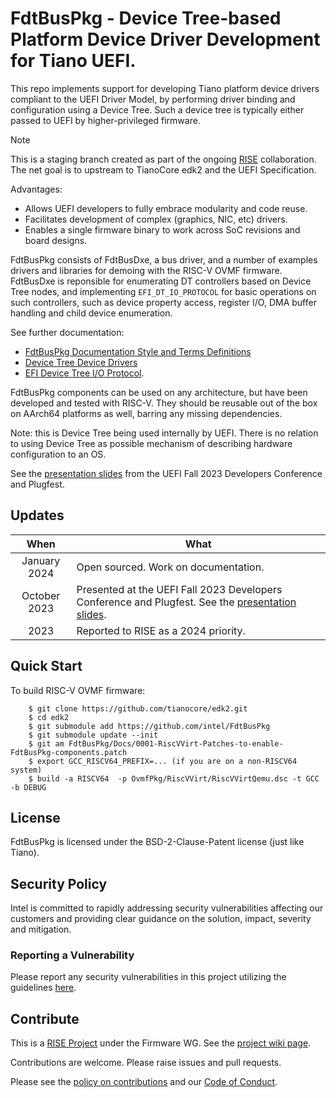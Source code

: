 # FdtBusPkg - Device Tree-based Platform Device Driver Development for Tiano UEFI.

This repo implements support for developing Tiano platform device drivers
compliant to the UEFI Driver Model, by performing driver binding and
configuration using a Device Tree. Such a device tree is typically
either passed to UEFI by higher-privileged firmware.

> [!NOTE]
> This is a staging branch created as part of the ongoing
> [RISE](https://riseproject.dev/) collaboration. The net goal is to
> upstream to TianoCore edk2 and the UEFI Specification.

Advantages:
- Allows UEFI developers to fully embrace modularity and code reuse.
- Facilitates development of complex (graphics, NIC, etc) drivers.
- Enables a single firmware binary to work across SoC revisions and
  board designs.

FdtBusPkg consists of FdtBusDxe, a bus driver, and a number
of examples drivers and libraries for demoing with the RISC-V
OVMF firmware. FdtBusDxe is reponsible for enumerating
DT controllers based on Device Tree nodes, and implementing
`EFI_DT_IO_PROTOCOL` for basic operations on such controllers, such as
device property access, register I/O, DMA buffer handling and child
device enumeration.

See further documentation:
- [FdtBusPkg Documentation Style and Terms Definitions](Docs/StyleAndTerms.md)
- [Device Tree Device Drivers](Docs/DeviceDrivers.md)
- [EFI Device Tree I/O Protocol](Docs/DtIoProtocol.md).

FdtBusPkg components can be used on any architecture, but have been
developed and tested with RISC-V. They should be reusable out of the box
on AArch64 platforms as well, barring any missing dependencies.

Note: this is Device Tree being used internally by UEFI. There is no
relation to using Device Tree as possible mechanism of describing
hardware configuration to an OS.

See the [presentation slides](Docs/Uefi2023/slides.pdf) from the UEFI Fall 2023 Developers Conference and Plugfest.

## Updates

| When | What |
| :-: | ------------ |
| January 2024 | Open sourced. Work on documentation. |
| October 2023 | Presented at the UEFI Fall 2023 Developers Conference and Plugfest. See the [presentation slides](Docs/Uefi2023/slides.pdf). |
| 2023 | Reported to RISE as a 2024 priority. |

## Quick Start

To build RISC-V OVMF firmware:

        $ git clone https://github.com/tianocore/edk2.git
        $ cd edk2
        $ git submodule add https://github.com/intel/FdtBusPkg
        $ git submodule update --init
        $ git am FdtBusPkg/Docs/0001-RiscVVirt-Patches-to-enable-FdtBusPkg-components.patch
        $ export GCC_RISCV64_PREFIX=... (if you are on a non-RISCV64 system)
        $ build -a RISCV64  -p OvmfPkg/RiscVVirt/RiscVVirtQemu.dsc -t GCC -b DEBUG

## License

FdtBusPkg is licensed under the BSD-2-Clause-Patent license (just like Tiano).

## Security Policy

Intel is committed to rapidly addressing security vulnerabilities affecting our customers and providing clear guidance on the solution, impact, severity and mitigation.

### Reporting a Vulnerability

Please report any security vulnerabilities in this project utilizing the guidelines [here](https://www.intel.com/content/www/us/en/security-center/vulnerability-handling-guidelines.html).

## Contribute

This is a [RISE Project](https://riseproject.dev) under the Firmware WG. See the [project wiki page](https://wiki.riseproject.dev/display/HOME/EDK2_00_03+-+FdtBusDxe+support).

Contributions are welcome. Please raise issues and pull requests.

Please see the [policy on contributions](CONTRIBUTING.md) and our [Code of Conduct](CODE_OF_CONDUCT.md).
